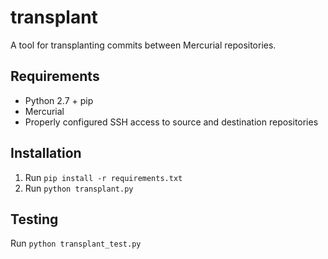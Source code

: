 transplant
==========

A tool for transplanting commits between Mercurial repositories.


Requirements
------------

* Python 2.7 + pip
* Mercurial
* Properly configured SSH access to source and destination repositories


Installation
------------

1. Run `pip install -r requirements.txt`
2. Run `python transplant.py`


Testing
-------

Run `python transplant_test.py`
